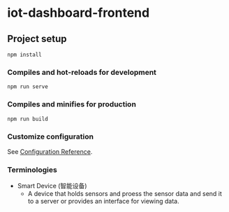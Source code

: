 # iot-dashboard-frontend

## Project setup
```
npm install
```

### Compiles and hot-reloads for development
```
npm run serve
```

### Compiles and minifies for production
```
npm run build
```

### Customize configuration
See [Configuration Reference](https://cli.vuejs.org/config/).



### Terminologies
- Smart Device (智能设备)
    - A device that holds sensors and proess the sensor data and send it to a server or provides an interface for viewing data.


